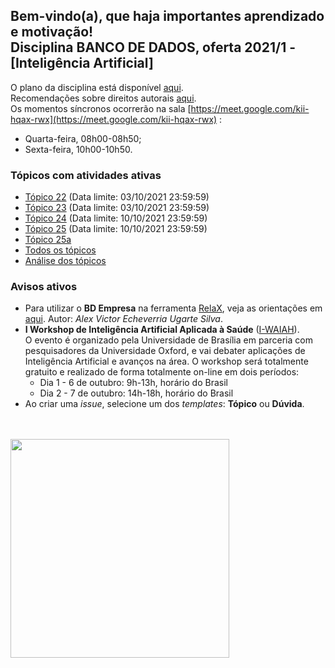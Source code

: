 ## Bem-vindo(a), que haja importantes aprendizado e motivação!<br> Disciplina **BANCO DE DADOS**, oferta 2021/1 - [Inteligência Artificial]

O plano da disciplina está disponível [aqui](./media/bd-2021-1-bia-plano.pdf).<br>
Recomendações sobre direitos autorais [aqui](./media/recomendacao-prograd.pdf).<br>
Os momentos síncronos ocorrerão na sala [https://meet.google.com/kii-hqax-rwx](https://meet.google.com/kii-hqax-rwx) :
- Quarta-feira, 08h00-08h50;
- Sexta-feira, 10h00-10h50.

### Tópicos com atividades ativas

- [Tópico 22](./topicos/topico-22.md) (Data limite: 03/10/2021 23:59:59)<br>
- [Tópico 23](./topicos/topico-23.md) (Data limite: 03/10/2021 23:59:59)<br>
- [Tópico 24](./topicos/topico-24.md) (Data limite: 10/10/2021 23:59:59)<br>
- [Tópico 25](./topicos/topico-25.md) (Data limite: 10/10/2021 23:59:59)<br>
- [Tópico 25a](./topicos/topico-25a.md)
- [Todos os tópicos](topicos/topicos.md)<br>
- [Análise dos tópicos](media/bd-2021-1-bia-resumo-analise.pdf)

### Avisos ativos

- Para utilizar o **BD Empresa** na ferramenta [RelaX](https://dbis-uibk.github.io/relax/landing), veja as orientações em [aqui](https://github.com/aveusalex/BD_empresa). Autor: _Alex Victor Echeverria Ugarte Silva_.
- **I Workshop de Inteligência Artificial Aplicada à Saúde** ([I-WAIAH](https://rede.tghn.org/workshops2020/artificial-intelligence-applied-to-health/inteligencia-artificial-aplicada-2021/)).<br> O evento é organizado pela Universidade de Brasília em parceria com pesquisadores da Universidade Oxford, e vai debater aplicações de Inteligência Artificial e avanços na área. O workshop será totalmente gratuito e realizado de forma totalmente on-line em dois períodos:
  - Dia 1 - 6 de outubro: 9h-13h, horário do Brasil
  - Dia 2 - 7 de outubro: 14h-18h, horário do Brasil
- Ao criar uma *issue*, selecione um dos *templates*: **Tópico** ou **Dúvida**.
<br>
<br>
<img src="./media/franki-chamaki-1K6IQsQbizI-unsplash.jpg" width="350">
